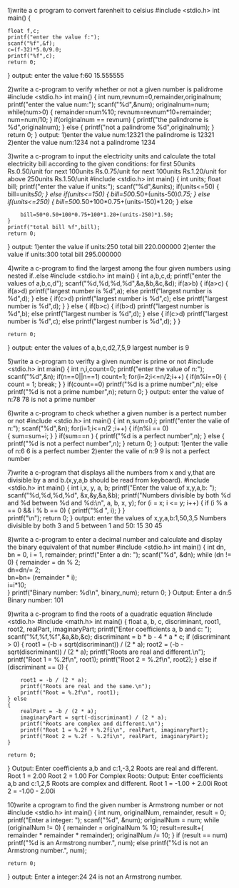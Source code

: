 1)write a c program to convert farenheit to celsius
#include <stdio.h>
 int main()
{
    
    float f,c;
    printf("enter the value f:");
    scanf("%f",&f);
    c=(f-32)*5.0/9.0;
    printf("%f",c);
    return 0;
}
output: 
   enter the value f:60
15.555555

2)write a c-program to verify whether or not a given number is palidrome
#include <stdio.h>
int main() 
{
    int num,revnum=0,remainder,originalnum;
    printf("enter the value num:");
    scanf("%d",&num);
    originalnum=num;
    while(num>0)
    {
        remainder=num%10;
        revnum=revnum*10+remainder;
        num=num/10;
    }
    if(originalnum == revnum)
    {
        printf("the palindrome is %d",originalnum);
    }
    else
    {
        printf("not a palindrome %d",originalnum);
    }
    return 0;
}
output:
1)enter the value num:12321
the palindrome is 12321
2)enter the value num:1234
not a palindrome 1234
  
3)write a c-program to input the electricity units and calculate the total electricity bill according to the given conditions:
for first 50units Rs.0.50/unit
for next 100units Rs.0.75/unit
for next 100units Rs.1.20/unit
for above 250units Rs.1.50/unit
#include <stdio.h>
int main() 
{
    int units;
    float bill;
    printf("enter the value if units:");
    scanf("%d",&units);
    if(units<=50)
    {
        bill=units*50;
    }
    else if(units<=150)
    {
        bill=50*0.50+(units-50)*0.75;
    }
    else if(units<=250)
    {
        bill=50*0.50+100*0.75+(units-150)*1.20;
    }
    else
    
        bill=50*0.50+100*0.75+100*1.20+(units-250)*1.50;
    }
    printf("total bill %f",bill);
    return 0;
}
output:
1)enter the value if units:250
total bill 220.000000
2)enter the value if units:300
total bill 295.000000

4)write a c-program to find the largest among the four given numbers using nested if..else
 #include <stdio.h>
int main()
{
    int a,b,c,d;
    printf("enter the values of a,b,c,d");
    scanf("%d,%d,%d,%d",&a,&b,&c,&d);
    if(a>b)
    {
        if(a>c)
        {
            if(a>d)
              printf("largest number is %d",a);
            else
              printf("largest number is %d",d);
        }
        else
        {
            if(c>d)
              printf("largest number is %d",c);
            else
              printf("largest number is %d",d);
        }
    }
    else
    {
        if(b>c)
      {
          if(b>d)
            printf("largest number is %d",b);
          else
            printf("largest number is %d",d);
      }
        else
        {
            if(c>d)
              printf("largest number is %d",c);
            else
              printf("largest number is %d",d);
        }
    }
    
    return 0;
}
output:
enter the values of a,b,c,d2,7,5,9
largest number is 9

5)write a c-program to verifty a given number is prime or not
#include <stdio.h>
int main() 
{
    int n,i,count=0;
    printf("enter the value of n:");
    scanf("%d",&n);
    if(n==0||n==1)
     count=1;
    for(i=2;i<=n/2;i++)
    {
        if(n%i==0)
        {
            count = 1;
            break;
        }
    }
    if(count==0)
      printf("%d is a prime number",n);
    else
      printf("%d is not a prime number",n);
    return 0;
}
output:
enter the value of n:78
78 is not a prime number

6)write a c-program to check whether a given number is a pertect number or not
#include <stdio.h>
int main()
{
    int n,sum=0,i;
    printf("enter the valie of n:");
    scanf("%d",&n);
    for(i=1;i<=n/2 ;i++)
    { 
      if(n%i == 0)  
      {
          sum=sum+i;
      }
    }
    if(sum==n )
    {
        printf("%d is a perfect number",n);
    }
    else
    {
        printf("%d is not a perfect number",n);
    }
    return 0;
}
output:
1)enter the valie of n:6
6 is a perfect number
2)enter the valie of n:9
9 is not a perfect number

7)write a c-program that displays all the numbers from x and y,that are divisible by a and b.(x,y,a,b should be read from keyboard).
#include <stdio.h>
int main() 
{
    int i,x, y, a, b;
    printf("Enter the value of x,y,a,b: ");
    scanf("%d,%d,%d,%d", &x,&y,&a,&b);
    printf("Numbers divisible by both %d and %d between %d and %d:\n", a, b, x, y);
    for (i = x; i <= y; i++) {
        if (i % a == 0 && i % b == 0)
        {
            printf("%d ", i);
        }
    }  
    printf("\n");
    return 0;
    }
output:
enter the values of x,y,a,b:1,50,3,5
Numbers divisible by both 3 and 5 between 1 and 50:
15 30 45


8)write a c-program to enter a decimal number and calculate and display the binary equivalent of that number
#include <stdio.h>
int main()
{
    int dn, bn = 0, i = 1, remainder;
    printf("Enter a dn: ");
    scanf("%d", &dn);
    while (dn != 0) {
        remainder = dn % 2;  
        dn=dn/= 2;    
        bn=bn+ (remainder * i);  
        i=i*10;               
    }
    printf("Binary number: %d\n", binary_num);
 return 0;
 }
Output:
Enter a dn:5
Binary number: 101

9)writa a c-program to find the roots of a quadratic equation
#include <stdio.h>
#include <math.h>
int main()
{
    float a, b, c, discriminant, root1, root2, realPart, imaginaryPart;
    printf("Enter coefficients a, b and c: ");
    scanf("%f,%f,%f",&a,&b,&c);
    discriminant = b * b - 4 * a * c;
    if (discriminant > 0)
    {
        root1 = (-b + sqrt(discriminant)) / (2 * a);
        root2 = (-b - sqrt(discriminant)) / (2 * a);
        printf("Roots are real and different.\n");
        printf("Root 1 = %.2f\n", root1);
        printf("Root 2 = %.2f\n", root2);
    } 
    else if (discriminant == 0)
    {
        
        root1 = -b / (2 * a);
        printf("Roots are real and the same.\n");
        printf("Root = %.2f\n", root1);
    } else 
    {
        realPart = -b / (2 * a);
        imaginaryPart = sqrt(-discriminant) / (2 * a);
        printf("Roots are complex and different.\n");
        printf("Root 1 = %.2f + %.2fi\n", realPart, imaginaryPart);
        printf("Root 2 = %.2f - %.2fi\n", realPart, imaginaryPart);
    }

    return 0;
}
Output:
Enter coefficients a,b and c:1,-3,2
Roots are real and different.
Root 1 = 2.00
Root 2 = 1.00
For Complex Roots:
Output:
Enter coefficients a,b and c:1,2,5
Roots are complex and different.
Root 1 = -1.00 + 2.00i
Root 2 = -1.00 - 2.00i

10)write a cprogram to find the given number is Armstrong number or not
#include <stdio.h>
int main() {
    int num, originalNum, remainder, result = 0;
    printf("Enter a integer: ");
    scanf("%d", &num);
    originalNum = num;
    while (originalNum != 0)
    { 
        remainder = originalNum % 10;
       result=result+( remainder * remainder * remainder);
       originalNum /= 10;
    }
    if (result == num)
        printf("%d is an Armstrong number.", num);
    else
        printf("%d is not an Armstrong number.", num);

    return 0;
}
output:
Enter a integer:24
24 is not an Armstrong number.


















































